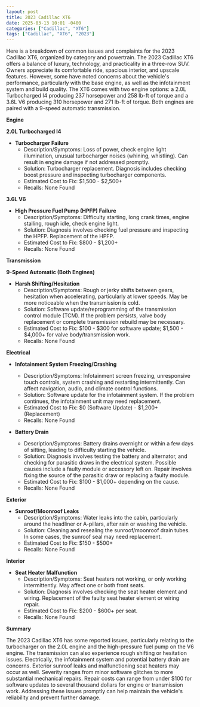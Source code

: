 ```yaml
---
layout: post
title: 2023 Cadillac XT6
date: 2025-03-13 10:01 -0400
categories: ["Cadillac", "XT6"]
tags: ["Cadillac", "XT6", "2023"]
---
```

Here is a breakdown of common issues and complaints for the 2023 Cadillac XT6, organized by category and powertrain. The 2023 Cadillac XT6 offers a balance of luxury, technology, and practicality in a three-row SUV. Owners appreciate its comfortable ride, spacious interior, and upscale features. However, some have noted concerns about the vehicle's performance, particularly with the base engine, as well as the infotainment system and build quality. The XT6 comes with two engine options: a 2.0L Turbocharged I4 producing 237 horsepower and 258 lb-ft of torque and a 3.6L V6 producing 310 horsepower and 271 lb-ft of torque. Both engines are paired with a 9-speed automatic transmission.

**Engine**

**2.0L Turbocharged I4**

*   **Turbocharger Failure**
    *   Description/Symptoms: Loss of power, check engine light illumination, unusual turbocharger noises (whining, whistling). Can result in engine damage if not addressed promptly.
    *   Solution: Turbocharger replacement. Diagnosis includes checking boost pressure and inspecting turbocharger components.
    *   Estimated Cost to Fix: $1,500 - $2,500+
    *   Recalls: None Found

**3.6L V6**

*   **High Pressure Fuel Pump (HPFP) Failure**
    *   Description/Symptoms: Difficulty starting, long crank times, engine stalling, rough idle, check engine light.
    *   Solution: Diagnosis involves checking fuel pressure and inspecting the HPFP. Replacement of the HPFP.
    *   Estimated Cost to Fix: $800 - $1,200+
    *   Recalls: None Found

**Transmission**

**9-Speed Automatic (Both Engines)**

*   **Harsh Shifting/Hesitation**
    *   Description/Symptoms: Rough or jerky shifts between gears, hesitation when accelerating, particularly at lower speeds. May be more noticeable when the transmission is cold.
    *   Solution: Software update/reprogramming of the transmission control module (TCM). If the problem persists, valve body replacement or complete transmission rebuild may be necessary.
    *   Estimated Cost to Fix: $100 - $300 for software update; $1,500 - $4,000+ for valve body/transmission work.
    *   Recalls: None Found

**Electrical**

*   **Infotainment System Freezing/Crashing**
    *   Description/Symptoms: Infotainment screen freezing, unresponsive touch controls, system crashing and restarting intermittently. Can affect navigation, audio, and climate control functions.
    *   Solution: Software update for the infotainment system. If the problem continues, the infotainment unit may need replacement.
    *   Estimated Cost to Fix: $0 (Software Update) - $1,200+ (Replacement)
    *   Recalls: None Found

*   **Battery Drain**
    *   Description/Symptoms: Battery drains overnight or within a few days of sitting, leading to difficulty starting the vehicle.
    *   Solution: Diagnosis involves testing the battery and alternator, and checking for parasitic draws in the electrical system. Possible causes include a faulty module or accessory left on. Repair involves fixing the source of the parasitic draw or replacing a faulty module.
    *   Estimated Cost to Fix: $100 - $1,000+ depending on the cause.
    *   Recalls: None Found

**Exterior**

*   **Sunroof/Moonroof Leaks**
    *   Description/Symptoms: Water leaks into the cabin, particularly around the headliner or A-pillars, after rain or washing the vehicle.
    *   Solution: Cleaning and resealing the sunroof/moonroof drain tubes. In some cases, the sunroof seal may need replacement.
    *   Estimated Cost to Fix: $150 - $500+
    *   Recalls: None Found

**Interior**

*   **Seat Heater Malfunction**
    *   Description/Symptoms: Seat heaters not working, or only working intermittently. May affect one or both front seats.
    *   Solution: Diagnosis involves checking the seat heater element and wiring. Replacement of the faulty seat heater element or wiring repair.
    *   Estimated Cost to Fix: $200 - $600+ per seat.
    *   Recalls: None Found

**Summary**

The 2023 Cadillac XT6 has some reported issues, particularly relating to the turbocharger on the 2.0L engine and the high-pressure fuel pump on the V6 engine. The transmission can also experience rough shifting or hesitation issues. Electrically, the infotainment system and potential battery drain are concerns. Exterior sunroof leaks and malfunctioning seat heaters may occur as well. Severity ranges from minor software glitches to more substantial mechanical repairs. Repair costs can range from under $100 for software updates to several thousand dollars for engine or transmission work. Addressing these issues promptly can help maintain the vehicle's reliability and prevent further damage.


